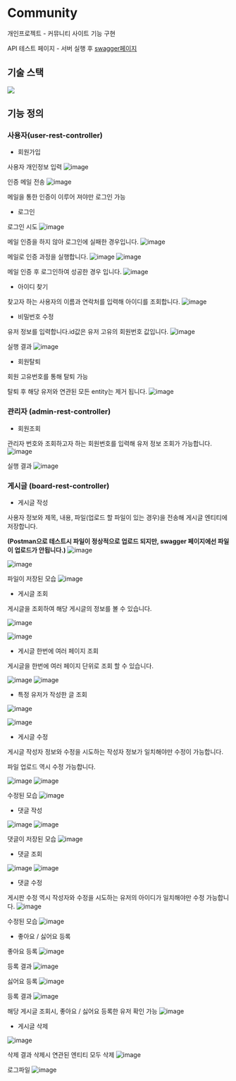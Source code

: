 # Community
개인프로젝트 - 커뮤니티 사이트 기능 구현

API 테스트 페이지 - 서버 실행 후 [swagger페이지](http://localhost:8080/swagger-ui/index.html#)

## 기술 스택
<img src="https://img.shields.io/badge/springboot-6DB33F?style=for-the-badge&logo=springboot&logoColor=white">

## 기능 정의

### 사용자(user-rest-controller)

* 회원가입

사용자 개인정보 입력
![image](https://user-images.githubusercontent.com/79897135/214002840-e10197a8-148c-4ecb-b664-6bd56b88884c.png)

인증 메일 전송
![image](https://user-images.githubusercontent.com/79897135/214002918-593e3dbe-f474-483f-8d3f-457fd7ef06d1.png)

메일을 통한 인증이 이루어 져야만 로그인 가능



* 로그인

로그인 시도
![image](https://user-images.githubusercontent.com/79897135/214005322-1e5b21c4-9295-41de-8ec8-38b0981dfd69.png)


메일 인증을 하지 않아 로그인에 실패한 경우입니다.
![image](https://user-images.githubusercontent.com/79897135/214005399-10002959-08af-4b00-bd98-9a8683c9e5e5.png)


메일로 인증 과정을 실행합니다.
![image](https://user-images.githubusercontent.com/79897135/214002918-593e3dbe-f474-483f-8d3f-457fd7ef06d1.png)
![image](https://user-images.githubusercontent.com/79897135/214005421-34c76c22-7fcf-4a1e-9360-1e0102348843.png)


메일 인증 후 로그인하여 성공한 경우 입니다.
![image](https://user-images.githubusercontent.com/79897135/214005568-9497e129-aa23-487e-983a-182f76b3afd3.png)


* 아이디 찾기

찾고자 하는 사용자의 이름과 연락처를 입력해 아이디를 조회합니다.
![image](https://user-images.githubusercontent.com/79897135/214005674-e87e2c7f-9867-4484-a1bc-7a339e0375ec.png)


* 비밀번호 수정

유저 정보를 입력합니다.id값은 유저 고유의 회원번호 값입니다.
![image](https://user-images.githubusercontent.com/79897135/214005777-b91da5ba-b916-4778-b1aa-df8b9ddd7309.png)


실행 결과
![image](https://user-images.githubusercontent.com/79897135/214006052-95a85ee0-23ac-4ee0-9dac-4fb968d6b8b9.png)

* 회원탈퇴

회원 고유번호를 통해 탈퇴 가능

탈퇴 후 해당 유저와 연관된 모든 entity는 제거 됩니다.
![image](https://user-images.githubusercontent.com/79897135/214047343-626cb071-7271-4a83-b7a4-0ff9e290bc79.png)


### 관리자 (admin-rest-controller)


* 회원조회
 
관리자 번호와 조회하고자 하는 회원번호를 입력해 유저 정보 조회가 가능합니다. 
![image](https://user-images.githubusercontent.com/79897135/214047522-746b4530-0a83-490e-a12b-b8c9002a3d27.png)
 


실행 결과 
![image](https://user-images.githubusercontent.com/79897135/214047538-9d839a22-bb58-457c-885b-452f60ccdd10.png)




### 게시글 (board-rest-controller)

* 게시글 작성

사용자 정보와 제목, 내용, 파일(업로드 할 파일이 있는 경우)을 전송해 게시글 엔티티에 저장합니다.

__(Postman으로 테스트시 파일이 정상적으로 업로드 되지만, swagger 페이지에선 파일이 업로드가 안됩니다.)__
![image](https://user-images.githubusercontent.com/79897135/214048633-1527e0b0-1348-45de-8956-546431381385.png)

![image](https://user-images.githubusercontent.com/79897135/214048856-d8c77035-9f8c-46ab-b945-0862980d6adc.png)



파일이 저장된 모습
![image](https://user-images.githubusercontent.com/79897135/214048868-8db97241-c644-4670-b98a-4e62ea9e416e.png)


* 게시글 조회

게시글을 조회하여 해당 게시글의 정보를 볼 수 있습니다.

![image](https://user-images.githubusercontent.com/79897135/214048946-bca828aa-54cf-41f0-b2cb-e101503a2dfa.png)

![image](https://user-images.githubusercontent.com/79897135/214048960-d483798b-3d55-420c-9d88-4e4c88d2f29c.png)




* 게시글 한번에 여러 페이지 조회

게시글을 한번에 여러 페이지 단위로 조회 할 수 있습니다.

![image](https://user-images.githubusercontent.com/79897135/214049103-45277b36-05d9-4a92-b60b-eadb065b6dde.png)
![image](https://user-images.githubusercontent.com/79897135/214049116-d05c82d1-1937-4462-8abb-737b6ccca650.png)




* 특정 유저가 작성한 글 조회

![image](https://user-images.githubusercontent.com/79897135/214049228-ccd7211b-bcd1-41b2-aa06-628a0cdee66d.png)

![image](https://user-images.githubusercontent.com/79897135/214049247-44d9920b-6b54-4657-a22e-962a3587d1d7.png)




* 게시글 수정

게시글 작성자 정보와 수정을 시도하는 작성자 정보가 일치해야만 수정이 가능합니다.

파일 업로드 역시 수정 가능합니다.

![image](https://user-images.githubusercontent.com/79897135/214049290-4bde2e4e-bc78-458f-bde5-2d45f49454f0.png)
![image](https://user-images.githubusercontent.com/79897135/214049305-03d1326f-ee51-49f2-bd98-bc73fee5045f.png)

수정된 모습
![image](https://user-images.githubusercontent.com/79897135/214049318-0e9d7a08-372a-40de-a293-b1743f868788.png)





* 댓글 작성


![image](https://user-images.githubusercontent.com/79897135/214049767-2315415f-1561-42e1-baa9-af0c2d1ba970.png)
![image](https://user-images.githubusercontent.com/79897135/214049789-72cb6fc6-3b98-4b7d-9ec8-88e1616b7ddd.png)

댓글이 저장된 모습
![image](https://user-images.githubusercontent.com/79897135/214049802-0de1815e-41ac-4a32-86a9-eaa71fa541ab.png)



* 댓글 조회

![image](https://user-images.githubusercontent.com/79897135/214050398-a308f70d-2bac-4e59-8690-cc8ed5690abd.png)
![image](https://user-images.githubusercontent.com/79897135/214050409-8f7eede6-f97a-47ff-9933-ba4fde60d6ab.png)




* 댓글 수정


게시판 수정 역시 작성자와 수정을 시도하는 유저의 아이디가 일치해야만 수정 가능합니다.
![image](https://user-images.githubusercontent.com/79897135/214050455-c2b84795-be8e-4289-87f8-42b0dbe7c182.png)

수정된 모습
![image](https://user-images.githubusercontent.com/79897135/214050485-8e43a27f-acdb-44de-ab60-5978e4ce10cb.png)






* 좋아요 / 싫어요 등록

좋아요 등록
![image](https://user-images.githubusercontent.com/79897135/214050843-6683ce11-8017-4822-9a45-82e52c0dd5f8.png)


등록 결과
![image](https://user-images.githubusercontent.com/79897135/214050855-2d533b19-ce64-4f07-a714-ee344bcf7914.png)


싫어요 등록
![image](https://user-images.githubusercontent.com/79897135/214050951-d5600bcb-1632-44df-a805-76fb748e1665.png)

등록 결과
![image](https://user-images.githubusercontent.com/79897135/214050982-050e806b-e376-481a-ab22-2a03775528b7.png)


해당 게시글 조회시, 좋아요 / 싫어요 등록한 유저 확인 가능
![image](https://user-images.githubusercontent.com/79897135/214051029-0726b4fa-96ae-4d92-bbdc-3c343edc3e57.png)



* 게시글 삭제


![image](https://user-images.githubusercontent.com/79897135/214051186-d52880ce-7637-46b3-97bd-8167b217988f.png)


삭제 결과 
삭제시 연관된 엔티티 모두 삭제
![image](https://user-images.githubusercontent.com/79897135/214051214-5908669b-6894-49ca-9aad-16e9c56fd5d0.png)







로그파일
![image](https://user-images.githubusercontent.com/79897135/214051334-73d4ec92-322f-4317-8470-4553be4b5dfa.png)










